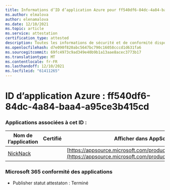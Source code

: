 ```yaml
---
title: Informations d’ID d’application Azure pour ff540df6-84dc-4a84-baa4-a95ce3b415cd
ms.author: elmalova
author: elenamalova
ms.date: 12/10/2021
ms.topic: article
ms.service: attestation
certification_type: attested
description: Toutes les informations de sécurité et de conformité disponibles pour ff540df6-84dc-4a84-baa4-a95ce3b415cd.
ms.openlocfilehash: d7e090f820abc5647bc790c16058cccd1d631fa6
ms.sourcegitcommit: 69fc4973c9ad349e40b9b1a13aae8acec3773b17
ms.translationtype: MT
ms.contentlocale: fr-FR
ms.lasthandoff: 12/10/2021
ms.locfileid: "61411265"
---
```

# <a name="azure-app-id-ff540df6-84dc-4a84-baa4-a95ce3b415cd"></a>ID d’application Azure : ff540df6-84dc-4a84-baa4-a95ce3b415cd


### <a name="apps-associated-with-this-id"></a>Applications associées à cet ID :
| **Nom de l’application** | **Certifié** | **Afficher dans AppSource** |
|--------------|---------------|-----------------------|
| [NickNack](https://docs.microsoft.com/microsoft-365-app-certification/forward/WA200003196) |  | [https://appsource.microsoft.com/product/office/WA200003196](https://appsource.microsoft.com/product/office/WA200003196) |

### <a name="microsoft-365-app-compliance-status"></a>Microsoft 365 conformité des applications
- Publisher statut attestaton : Terminé
